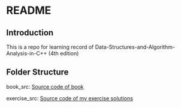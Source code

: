 # README

## Introduction

This is a repo for learning record of Data-Structures-and-Algorithm-Analysis-in-C++ (4th edition)

## Folder Structure

book_src: [Source code of book](./book_src)

exercise_src: [Source code of my exercise solutions](./exercise_src)